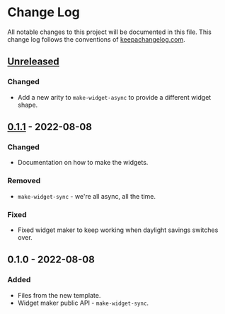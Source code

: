 # Change Log
All notable changes to this project will be documented in this file. This change log follows the conventions of [keepachangelog.com](http://keepachangelog.com/).

## [Unreleased]
### Changed
- Add a new arity to `make-widget-async` to provide a different widget shape.

## [0.1.1] - 2022-08-08
### Changed
- Documentation on how to make the widgets.

### Removed
- `make-widget-sync` - we're all async, all the time.

### Fixed
- Fixed widget maker to keep working when daylight savings switches over.

## 0.1.0 - 2022-08-08
### Added
- Files from the new template.
- Widget maker public API - `make-widget-sync`.

[Unreleased]: https://sourcehost.site/your-name/clojure-learning-plan/compare/0.1.1...HEAD
[0.1.1]: https://sourcehost.site/your-name/clojure-learning-plan/compare/0.1.0...0.1.1
